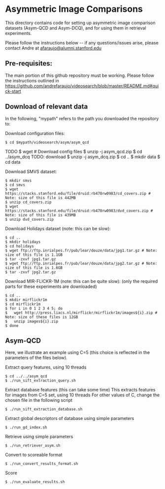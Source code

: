 # Asymmetric Image Comparisons

This directory contains code for setting up asymmetric image comparison 
datasets (Asym-QCD and Asym-DCQ), and for using them in retrieval experiments.

Please follow the instructions below -- if any questions/issues arise, please contact Andre at afaraujo@alumni.stanford.edu

## Pre-requisites:

The main portion of this github repository must be working.
Please follow the instructions outlined in https://github.com/andrefaraujo/videosearch/blob/master/README.md#quick-start

## Download of relevant data

In the following, "mypath" refers to the path you downloaded the repository to:

Download configuration files:

    $ cd $mypath/videosearch/asym/asym_qcd
TODO    $ wget # Download config files
    $ unzip -j asym_qcd.zip
    $ cd ../asym_dcq
TODO: download
    $ unzip -j asym_dcq.zip
    $ cd ..
    $ mkdir data
    $ cd data

Download SMVS dataset:

    $ mkdir smvs
    $ cd smvs
    $ wget https://stacks.stanford.edu/file/druid:rb470rw0983/cd_covers.zip # Note: size of this file is 442MB
    $ unzip cd_covers.zip
    $ wget https://stacks.stanford.edu/file/druid:rb470rw0983/dvd_covers.zip # Note: size of this file is 439MB
    $ unzip dvd_covers.zip

Download Holidays dataset (note: this can be slow):

    $ cd ..
    $ mkdir holidays 
    $ cd holidays
    $ wget ftp://ftp.inrialpes.fr/pub/lear/douze/data/jpg1.tar.gz # Note: size of this file is 1.1GB
    $ tar -zxvf jpg1.tar.gz
    $ wget ftp://ftp.inrialpes.fr/pub/lear/douze/data/jpg2.tar.gz # Note: size of this file is 1.6GB
    $ tar -zxvf jpg2.tar.gz

Download MIR-FLICKR-1M (note: this can be quite slow):
(only the required parts for these experiments are downloaded)

    $ cd ..
    $ mkdir mirflickr1m
    $ cd mirflickr1m
    $ for i in 0 1 2 3 4 5; do
    $   wget http://press.liacs.nl/mirflickr/mirflickr1m/images${i}.zip # Note: size of these files is 12GB
    $   unzip images${i}.zip
    $ done

## Asym-QCD

Here, we illustrate an example using C=5 (this choice is reflected in the parameters of the files below).

Extract query features, using 10 threads

    $ cd ../../asym_qcd
    $ ./run_sift_extraction_query.sh

Extract database features (this can take some time)
This extracts features for images from C=5 set, using 10 threads
For other values of C, change the chosen file in the following script

    $ ./run_sift_extraction_database.sh

Extract global descriptors of database using simple parameters

    $ ./run_gd_index.sh

Retrieve using simple parameters

    $ ./run_retriever_asym.sh

Convert to scoreable format

    $ ./run_convert_results_format.sh

Score

    $ ./run_evaluate_results.sh

